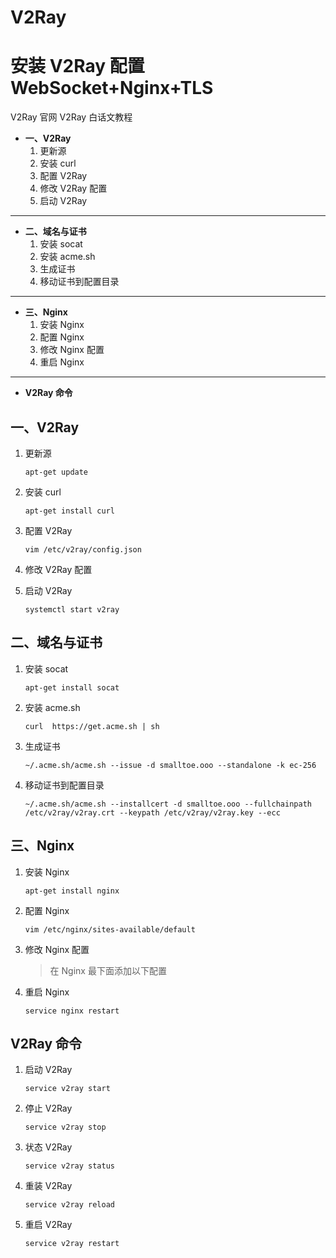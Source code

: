 # V2Ray
# 安装 V2Ray 配置 WebSocket+Nginx+TLS #
V2Ray 官网
V2Ray 白话文教程

- **一、V2Ray**
	1. 更新源
	2. 安装 curl
	3. 配置 V2Ray
	4. 修改 V2Ray 配置
	5. 启动 V2Ray

----------

- **二、域名与证书**
	1. 安装 socat
	2. 安装 acme.sh
	3. 生成证书
	4. 移动证书到配置目录

----------

- **三、Nginx**
	1. 安装 Nginx
	2. 配置 Nginx
	3. 修改 Nginx 配置
	4. 重启 Nginx

----------

- **V2Ray 命令**
## 一、V2Ray ##
1. 更新源

    `apt-get update`

2. 安装 curl

    `apt-get install curl`

3. 配置 V2Ray

    `vim /etc/v2ray/config.json`

4. 修改 V2Ray 配置

5. 启动 V2Ray

    `systemctl start v2ray`
## 二、域名与证书 ##
1. 安装 socat

    `apt-get install socat`

2. 安装 acme.sh

    `curl  https://get.acme.sh | sh`

3. 生成证书

    `~/.acme.sh/acme.sh --issue -d smalltoe.ooo --standalone -k ec-256`

4. 移动证书到配置目录

    `~/.acme.sh/acme.sh --installcert -d smalltoe.ooo --fullchainpath /etc/v2ray/v2ray.crt --keypath /etc/v2ray/v2ray.key --ecc`
## 三、Nginx ##
1. 安装 Nginx

    `apt-get install nginx`

2. 配置 Nginx

    `vim /etc/nginx/sites-available/default`

3. 修改 Nginx 配置
	> 在 Nginx 最下面添加以下配置

4. 重启 Nginx

    `service nginx restart`
## V2Ray 命令 ##
1. 启动 V2Ray

    `service v2ray start`

2. 停止 V2Ray

    `service v2ray stop`

3. 状态 V2Ray

    `service v2ray status`

4. 重装 V2Ray

    `service v2ray reload`

5. 重启 V2Ray

    `service v2ray restart`
